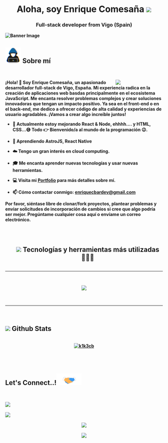   <h1 align="center"> Aloha,  soy Enrique Comesaña
<img src="https://media.giphy.com/media/hvRJCLFzcasrR4ia7z/giphy.gif" width="35">
</h1>

<h3 align="center"> <b>Full-stack developer from Vigo (Spain)<b> </h3>

<!--Banner-->

![Banner Image](https://github.com/k1k3cb/portfolio/blob/main/src/assets/images/banner.jpg?raw=true)

## <picture><img src = "https://github.com/0xAbdulKhalid/0xAbdulKhalid/raw/main/assets/mdImages/about_me.gif" width = 50px></picture> **Sobre mí**

<!--Goat image-->
<br>
<div>
  <img align="right" width="30%"  src="https://github.com/k1k3cb/portfolio/blob/main/src/assets/images/goat.jpeg?raw=true">
</div>

¡Hola! 👋 Soy Enrique Comesaña, un apasionado desarrollador full-stack de Vigo, España. Mi experiencia radica en la creación de aplicaciones web basdas principalmente en el ecosistema JavaScript. Me encanta resolver problemas complejos y crear soluciones innovadoras que tengan un impacto positivo. Ya sea en el front-end o en el back-end, me dedico a ofrecer código de alta calidad y experiencias de usuario agradables. ¡Vamos a crear algo increíble juntos!

- 🌱 Actualmente estoy mejorando **React & Node**, ehhhh.... y HTML, CSS...😅 Todo  👉  Bienvenido/a al mundo de  la programación 😉.

- 🌱 Aprendiendo **AstroJS, React Native**

- ☁️ Tengo un gran interés en cloud computing.

- 🎓 Me encanta aprender nuevas tecnologías y usar nuevas herramientas.

- 💻 Visita mi [Portfolio](https://portfolio-ep5h.onrender.com/) para más detalles sobre mí.

- 📫 Cómo contactar conmigo: **enriquecbardev@gmail.com**

Por favor, siéntase libre de clonar/fork proyectos, plantear problemas y enviar solicitudes de incorporación de cambios si cree que algo podría ser mejor. Pregúntame cualquier cosa aquí o envíame un correo electrónico.

<br>

<!--h1 without bottom border-->
<div id="user-content-toc">

  <ul align="center">
    <summary><h2 style="display: inline-block"><img src="https://media2.giphy.com/media/QssGEmpkyEOhBCb7e1/giphy.gif?cid=ecf05e47a0n3gi1bfqntqmob8g9aid1oyj2wr3ds3mg700bl&rid=giphy.gif" width ="20">  Tecnologías y herramientas más utilizadas 👨🏻‍💻</h2></summary>
  </ul>
</div>

 <!--tech stack icons-->

---

<br>
<p align="center">
  <a href="https://skillicons.dev">
    <img src="https://skillicons.dev/icons?i=html,css,javascript,tailwind,ts,git,vite,react,astro,nodejs,express,md,mongodb,postman,wordpress,figma,photoshop,illustrator,indesign&perline=14" />
  </a>
</p>
<br>

---

<br>

## <img src = "https://i.pinimg.com/originals/65/c4/f4/65c4f452571be1261e9c623f7da488ac.gif" width = 35px><b> Github Stats </b>

<br>

<div align="center">

<a href="https://github.com/k1k3cb">
  
  <img src="https://github-readme-stats.vercel.app/api/top-langs?username=k1k3cb&show_icons=true&locale=en&layout=compact&line_height=20&title_color=7A7ADB&icon_color=2234AE&text_color=D3D3D3&bg_color=0,000000,130F40" width="375"  alt="k1k3cb"/>

</a>
</div>

<br>
<br>
<br>

## <b> Let's Connect..!</b><img src="https://github.com/0xAbdulKhalid/0xAbdulKhalid/raw/main/assets/mdImages/handshake.gif" width ="80">

<br>
<div align='left'>

<a href="https://www.linkedin.com/in/enrique-comesana/" target="_blank"><img src="https://img.shields.io/badge/LinkedIn-ENRIQUE COMESANA-blue?style=for-the-badge&logo=linkedin"></a>

<a href="mailto:enriquecbardev@gmail.com" target="_blank"><img src="https://img.shields.io/badge/Gmail-enriquecbardev@gmail.com-teal?style=for-the-badge&logo=gmail"></a>

</div>

<div align="center">
  <img  width="30%"  src="https://github.com/k1k3cb/portfolio/blob/main/src/assets/images/happy-cooding.png?raw=true">
</div>

<!--Footer-->
<p align="center">
  <img src="https://capsule-render.vercel.app/api?type=waving&color=gradient&height=65&section=footer"/>
</p>

